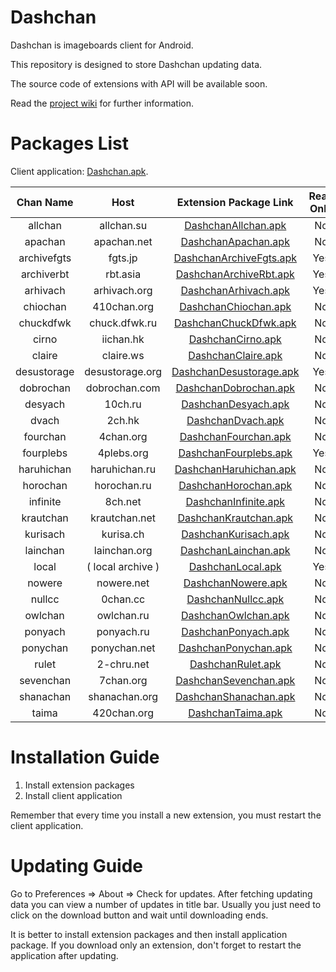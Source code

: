 # Dashchan

Dashchan is imageboards client for Android.

This repository is designed to store Dashchan updating data.

The source code of extensions with API will be available soon.

Read the [project wiki](https://github.com/Mishiranu/Dashchan/wiki) for further information.

# Packages List

Client application: [Dashchan.apk](https://github.com/Mishiranu/Dashchan-Extensions/raw/master/update/package/Dashchan.apk).

| Chan Name       | Host                 | Extension Package Link                                                                                                                | Read Only |
| :-------------: | :------------------: | :-----------------------------------------------------------------------------------------------------------------------------------: | :-------: |
| allchan         | allchan.su           | [DashchanAllchan.apk](https://github.com/Mishiranu/Dashchan-Extensions/raw/master/update/package/DashchanAllchan.apk)                 | No        |
| apachan         | apachan.net          | [DashchanApachan.apk](https://github.com/Mishiranu/Dashchan-Extensions/raw/master/update/package/DashchanApachan.apk)                 | No        |
| archivefgts     | fgts.jp              | [DashchanArchiveFgts.apk](https://github.com/Mishiranu/Dashchan-Extensions/raw/master/update/package/DashchanArchiveFgts.apk)         | Yes       |
| archiverbt      | rbt.asia             | [DashchanArchiveRbt.apk](https://github.com/Mishiranu/Dashchan-Extensions/raw/master/update/package/DashchanArchiveRbt.apk)           | Yes       |
| arhivach        | arhivach.org         | [DashchanArhivach.apk](https://github.com/Mishiranu/Dashchan-Extensions/raw/master/update/package/DashchanArhivach.apk)               | Yes       |
| chiochan        | 410chan.org          | [DashchanChiochan.apk](https://github.com/Mishiranu/Dashchan-Extensions/raw/master/update/package/DashchanChiochan.apk)               | No        |
| chuckdfwk       | chuck.dfwk.ru        | [DashchanChuckDfwk.apk](https://github.com/Mishiranu/Dashchan-Extensions/raw/master/update/package/DashchanChuckDfwk.apk)             | No        |
| cirno           | iichan.hk            | [DashchanCirno.apk](https://github.com/Mishiranu/Dashchan-Extensions/raw/master/update/package/DashchanCirno.apk)                     | No        |
| claire          | claire.ws            | [DashchanClaire.apk](https://github.com/Mishiranu/Dashchan-Extensions/raw/master/update/package/DashchanClaire.apk)                   | No        |
| desustorage     | desustorage.org      | [DashchanDesustorage.apk](https://github.com/Mishiranu/Dashchan-Extensions/raw/master/update/package/DashchanDesustorage.apk)         | Yes       |
| dobrochan       | dobrochan.com        | [DashchanDobrochan.apk](https://github.com/Mishiranu/Dashchan-Extensions/raw/master/update/package/DashchanDobrochan.apk)             | No        |
| desyach         | 10ch.ru              | [DashchanDesyach.apk](https://github.com/Mishiranu/Dashchan-Extensions/raw/master/update/package/DashchanDesyach.apk)                 | No        |
| dvach           | 2ch.hk               | [DashchanDvach.apk](https://github.com/Mishiranu/Dashchan-Extensions/raw/master/update/package/DashchanDvach.apk)                     | No        |
| fourchan        | 4chan.org            | [DashchanFourchan.apk](https://github.com/Mishiranu/Dashchan-Extensions/raw/master/update/package/DashchanFourchan.apk)               | No        |
| fourplebs       | 4plebs.org           | [DashchanFourplebs.apk](https://github.com/Mishiranu/Dashchan-Extensions/raw/master/update/package/DashchanFourplebs.apk)             | Yes       |
| haruhichan      | haruhichan.ru        | [DashchanHaruhichan.apk](https://github.com/Mishiranu/Dashchan-Extensions/raw/master/update/package/DashchanHaruhichan.apk)           | No        |
| horochan        | horochan.ru          | [DashchanHorochan.apk](https://github.com/Mishiranu/Dashchan-Extensions/raw/master/update/package/DashchanHorochan.apk)               | No        |
| infinite        | 8ch.net              | [DashchanInfinite.apk](https://github.com/Mishiranu/Dashchan-Extensions/raw/master/update/package/DashchanInfinite.apk)               | No        |
| krautchan       | krautchan.net        | [DashchanKrautchan.apk](https://github.com/Mishiranu/Dashchan-Extensions/raw/master/update/package/DashchanKrautchan.apk)             | No        |
| kurisach        | kurisa.ch            | [DashchanKurisach.apk](https://github.com/Mishiranu/Dashchan-Extensions/raw/master/update/package/DashchanKurisach.apk)               | No        |
| lainchan        | lainchan.org         | [DashchanLainchan.apk](https://github.com/Mishiranu/Dashchan-Extensions/raw/master/update/package/DashchanLainchan.apk)               | No        |
| local           | ( local archive )    | [DashchanLocal.apk](https://github.com/Mishiranu/Dashchan-Extensions/raw/master/update/package/DashchanLocal.apk)                     | Yes       |
| nowere          | nowere.net           | [DashchanNowere.apk](https://github.com/Mishiranu/Dashchan-Extensions/raw/master/update/package/DashchanNowere.apk)                   | No        |
| nullcc          | 0chan.cc             | [DashchanNullcc.apk](https://github.com/Mishiranu/Dashchan-Extensions/raw/master/update/package/DashchanNullcc.apk)                   | No        |
| owlchan         | owlchan.ru           | [DashchanOwlchan.apk](https://github.com/Mishiranu/Dashchan-Extensions/raw/master/update/package/DashchanOwlchan.apk)                 | No        |
| ponyach         | ponyach.ru           | [DashchanPonyach.apk](https://github.com/Mishiranu/Dashchan-Extensions/raw/master/update/package/DashchanPonyach.apk)                 | No        |
| ponychan        | ponychan.net         | [DashchanPonychan.apk](https://github.com/Mishiranu/Dashchan-Extensions/raw/master/update/package/DashchanPonychan.apk)               | No        |
| rulet           | 2-chru.net           | [DashchanRulet.apk](https://github.com/Mishiranu/Dashchan-Extensions/raw/master/update/package/DashchanRulet.apk)                     | No        |
| sevenchan       | 7chan.org            | [DashchanSevenchan.apk](https://github.com/Mishiranu/Dashchan-Extensions/raw/master/update/package/DashchanSevenchan.apk)             | No        |
| shanachan       | shanachan.org        | [DashchanShanachan.apk](https://github.com/Mishiranu/Dashchan-Extensions/raw/master/update/package/DashchanShanachan.apk)             | No        |
| taima           | 420chan.org          | [DashchanTaima.apk](https://github.com/Mishiranu/Dashchan-Extensions/raw/master/update/package/DashchanTaima.apk)                     | No        |

# Installation Guide

1. Install extension packages
2. Install client application

Remember that every time you install a new extension, you must restart the client application.

# Updating Guide

Go to Preferences ⇒ About ⇒ Check for updates. After fetching updating data you can view a number of updates in title bar. Usually you just need to click on the download button and wait until downloading ends.

It is better to install extension packages and then install application package. If you download only an extension, don't forget to restart the application after updating.